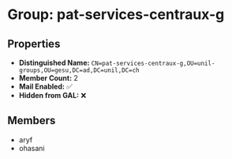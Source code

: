 # Group: pat-services-centraux-g

## Properties

- **Distinguished Name:** `CN=pat-services-centraux-g,OU=unil-groups,OU=gesu,DC=ad,DC=unil,DC=ch`
- **Member Count:** 2
- **Mail Enabled:** ✅
- **Hidden from GAL:** ❌

## Members

- aryf
- ohasani
